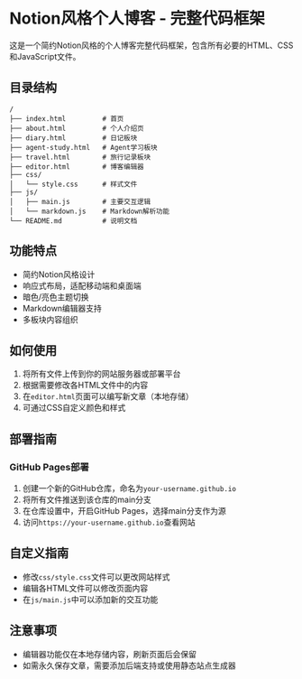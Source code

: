 # Notion风格个人博客 - 完整代码框架

这是一个简约Notion风格的个人博客完整代码框架，包含所有必要的HTML、CSS和JavaScript文件。

## 目录结构

```
/
├── index.html         # 首页
├── about.html         # 个人介绍页
├── diary.html         # 日记板块
├── agent-study.html   # Agent学习板块
├── travel.html        # 旅行记录板块
├── editor.html        # 博客编辑器
├── css/
│   └── style.css      # 样式文件
├── js/
│   ├── main.js        # 主要交互逻辑
│   └── markdown.js    # Markdown解析功能
└── README.md          # 说明文档
```

## 功能特点

- 简约Notion风格设计
- 响应式布局，适配移动端和桌面端
- 暗色/亮色主题切换
- Markdown编辑器支持
- 多板块内容组织

## 如何使用

1. 将所有文件上传到你的网站服务器或部署平台
2. 根据需要修改各HTML文件中的内容
3. 在`editor.html`页面可以编写新文章（本地存储）
4. 可通过CSS自定义颜色和样式

## 部署指南

### GitHub Pages部署

1. 创建一个新的GitHub仓库，命名为`your-username.github.io`
2. 将所有文件推送到该仓库的main分支
3. 在仓库设置中，开启GitHub Pages，选择main分支作为源
4. 访问`https://your-username.github.io`查看网站

## 自定义指南

- 修改`css/style.css`文件可以更改网站样式
- 编辑各HTML文件可以修改页面内容
- 在`js/main.js`中可以添加新的交互功能

## 注意事项

- 编辑器功能仅在本地存储内容，刷新页面后会保留
- 如需永久保存文章，需要添加后端支持或使用静态站点生成器